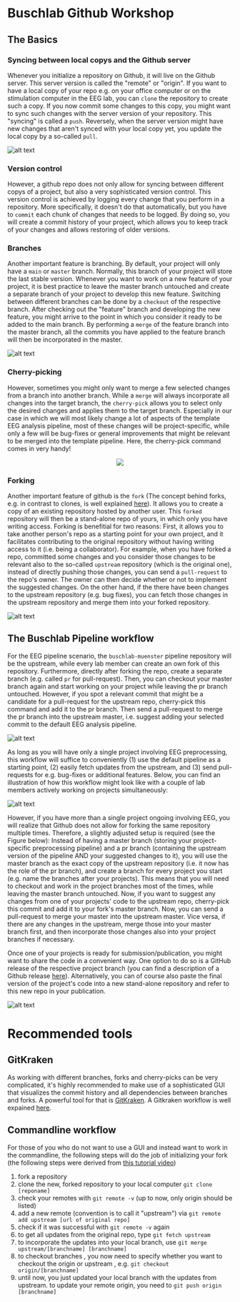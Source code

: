 # Buschlab Github Workshop

## The Basics

### Syncing between local copys and the Github server 
Whenever you initialize a repository on Github, it will live on the Github server. This server version is called the "remote" or "origin". If you want to have a local copy of your repo e.g. on your office computer or on the stimulation computer in the EEG lab, you can `clone` the repository to create such a copy. If you now commit some changes to this copy, you might want to sync such changes with the server version of your repository. This "syncing" is called a `push`. Reversely, when the server version might have new changes that aren't synced with your local copy yet, you update the local copy by a so-called `pull`.

![alt text](https://github.com/remichel/fork_it_like_its_hot/blob/master/basics1.png)

### Version control

However, a github repo does not only allow for syncing between different copys of a project, but also a very sophisticated version control. This version control is achieved by logging every change that you perform in a repository. More specifically, it doesn't do that automatically, but you have to `commit` each chunk of changes that needs to be logged. By doing so, you will create a commit history of your project, which allows you to keep track of your changes and allows restoring of older versions. 

### Branches

Another important feature is branching. By default, your project will only have a `main` or `master` branch. Normally, this branch of your project will store the last stable version. Whenever you want to work on a new feature of your project, it is best practice to leave the master branch untouched and create a separate branch of your project to develop this new feature. Switching between different branches can be done by a `checkout` of the respective branch. After checking out the "feature" branch and developing the new feature, you might arrive to the point in which you consider it ready to be added to the main branch. By performing a `merge` of the feature branch into the master branch, all the commits you have applied to the feature branch will then be incorporated in the master. 

![alt text](https://github.com/remichel/fork_it_like_its_hot/blob/master/basics2.png)

### Cherry-picking

However, sometimes you might only want to merge a few selected changes from a branch into another branch. While a `merge` will always incorporate all changes into the target branch, the `cherry-pick` allows you to select only the desired changes and applies them to the target branch. Especially in our case in which we will most likely change a lot of aspects of the template EEG analysis pipeline, most of these changes will be project-specific, while only a few will be bug-fixes or general improvements that might be relevant to be merged into the template pipeline. Here, the cherry-pick command comes in very handy!


<p align="center">
  <img src="https://github.com/remichel/fork_it_like_its_hot/blob/master/cherrypick1.png"/>
</p>



### Forking 

Another important feature of github is the `fork` (The concept behind forks, e.g. in contrast to clones, is well explained [here](https://www.youtube.com/watch?v=EAC6zUmgkgQ)). It allows you to create a copy of an existing repository hosted by another user. This `forked` repository will then be a stand-alone repo of yours, in which only you have writing access. Forking is benefitial for two reasons: First, it allows you to take another person's repo as a starting point for your own project, and it facilitates contributing to the original repository without having writing access to it (i.e. being a collaborator). For example, when you have forked a repo, committed some changes and you consider those changes to be relevant also to the so-called `upstream` repository (which is the original one), instead of directly pushing those changes, you can send a `pull-request` to the repo's owner. The owner can then decide whether or not to implement the suggested changes. On the other hand, if the there have been changes to the upstream repository (e.g. bug fixes), you can fetch those changes in the upstream repository and merge them into your forked repository.

![alt text](https://github.com/remichel/fork_it_like_its_hot/blob/master/fork1.png)

## The Buschlab Pipeline workflow

For the EEG pipeline scenario, the `buschlab-muenster` pipeline repository will be the upstream, while every lab member can create an own fork of this repository. Furthermore, directly after forking the repo, create a separate branch (e.g. called `pr` for pull-request). Then, you can checkout your master branch again and start working on your project while leaving the pr branch untouched. However, if you spot a relevant commit that might be a candidate for a pull-request for the upstream repo, cherry-pick this command and add it to the pr branch. Then send a pull-request to merge the pr branch into the upstream master, i.e. suggest adding your selected commit to the default EEG analysis pipeline.

![alt text](https://github.com/remichel/fork_it_like_its_hot/blob/master/fork3.png)

As long as you will have only a single project involving EEG preprocessing, this workflow will suffice to conveniently (1) use the default pipeline as a starting point, (2) easily fetch updates from the upstream, and (3) send pull-requests for e.g. bug-fixes or additional features. Below, you can find an illustration of how this workflow might look like with a couple of lab members actively working on projects simultaneously:

![alt text](https://github.com/remichel/fork_it_like_its_hot/blob/master/workflow2.png)

However, if you have more than a single project ongoing involving EEG, you will realize that Github does not allow for forking the same repository multiple times. Therefore, a slightly adjusted setup is required (see the Figure below): Instead of having a master branch (storing your project-specific preprocessing pipeline) and a pr branch (containing the upstream version of the pipeline AND your suggested changes to it), you will use the master branch as the exact copy of the upstream repository (i.e. it now has the role of the pr branch), and create a branch for every project you start (e.g. name the branches after your projects). This means that you will need to checkout and work in the project branches most of the times, while leaving the master branch untouched. Now, if you want to suggest any changes from one of your projects' code to the upstream repo, cherry-pick this commit and add it to your fork's master branch. Now, you can send a pull-request to merge your master into the upstream master. Vice versa, if there are any changes in the upstream, merge those into your master branch first, and then incorporate those changes also into your project branches if necessary. 

Once one of your projects is ready for submission/publication, you might want to share the code in a convenient way. One option to do so is a GitHub release of the respective project branch (you can find a description of a Github release [here](https://docs.github.com/en/repositories/releasing-projects-on-github/managing-releases-in-a-repository)). Alternatively, you can of course also paste the final version of the project's code into a new stand-alone repository and refer to this new repo in your publication.


![alt text](https://github.com/remichel/fork_it_like_its_hot/blob/master/workflow1.png)

# Recommended tools

## GitKraken

As working with different branches, forks and cherry-picks can be very complicated, it's highly recommended to make use of a sophisticated GUI that visualizes the commit history and all dependencies between branches and forks. A powerful tool for that is [GitKraken](https://www.gitkraken.com/). A Gitkraken workflow is well expained [here](https://www.youtube.com/watch?v=j_qpzND5yAg).

## Commandline workflow

For those of you who do not want to use a GUI and instead want to work in the commandline, the following steps will do the job of initializing your fork (the following steps were derived from [this tutorial video](https://www.youtube.com/watch?v=deEYHVpE1c8&t=480s))

1. fork a repository
2. clone the new, forked repository to your local computer `git clone [reponame]`
3. check your remotes with `git remote -v` (up to now, only origin should be listed)
4. add a new remote (convention is to call it "upstream") via `git remote add upstream [url of original repo]`
5. check if it was successful with `git remote -v` again
6. to get all updates from the original repo, type `git fetch upstream`
7. to incorporate the updates into your local branch, use `git merge upstream/[branchname] [branchname]` 
8. to checkout branches , you now need to specify whether you want to checkout the origin or upstream , e.g. `git checkout origin/[branchname]`
9. until now, you just updated your local branch with the updates from upstream. to update your remote origin, you need to `git push origin [branchname]`
